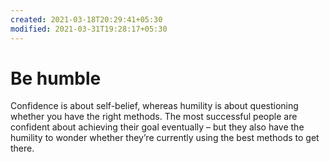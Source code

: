 ```yaml
---
created: 2021-03-18T20:29:41+05:30
modified: 2021-03-31T19:28:17+05:30
---
```


# Be humble

Confidence is about self-belief, whereas humility is about questioning whether you have the right methods. The most successful people are confident about achieving their goal eventually – but they also have the humility to wonder whether they’re currently using the best methods to get there.